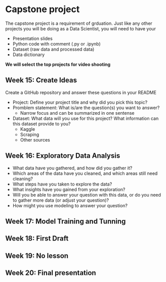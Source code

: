# Capstone project

The capstone project is a requirement of grduation. Just like any other projects you will be doing as a Data Scientist, you will need to have your

- Presentation slides
- Python code with comment (.py or .ipynb)
- Dataset (raw data and processed data)
- Data dictionary

**We will select the top projects for video shooting** 


## Week 15: Create Ideas

Create a GitHub repository and answer these questions in your README

- Project: Define your project title and why did you pick this topic?
- Promblem statement: What is/are the question(s) you want to answer?
  - Narrow focus and can be summarized in one sentense
- Dataset: What data will you use for this project? What information can this dataset provide to you?
  - Kaggle
  - Scraping
  - Other sources


## Week 16: Exploratory Data Analysis
- What data have you gathered, and how did you gather it?
- Which areas of the data have you cleaned, and which areas still need cleaning?
- What steps have you taken to explore the data?
- What insights have you gained from your exploration?
- Will you be able to answer your question with this data, or do you need to gather more data (or adjust your question)?
- How might you use modeling to answer your question?


## Week 17: Model Training and Tunning


## Week 18: First Draft


## Week 19: No lesson


## Week 20: Final presentation
